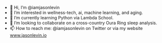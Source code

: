 - 👋 Hi, I’m @iamjasonlevin
- 👀 I’m interested in wellness-tech, ai, machine learning, and aging.
- 🌱 I’m currently learning Python via Lambda School.
- 💞️ I’m looking to collaborate on a cross-country Oura Ring sleep analysis.
- 📫 How to reach me: @iamjasonlevin on Twitter or via my website www.jasonlevin.io

<!---
iamjasonlevin/iamjasonlevin is a ✨ special ✨ repository because its `README.md` (this file) appears on your GitHub profile.
You can click the Preview link to take a look at your changes.
--->
